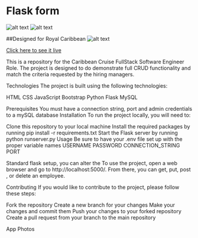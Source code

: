 # Flask form 

![alt text](https://i.imgur.com/Yu27QYo.png)
![alt text](https://i.imgur.com/dxQIqZd.png)


##Designed for Royal Caribbean 
![alt text](https://i.imgur.com/3sIY60W.png)


[Click here to see it live](http://3.235.139.171:5000/)


This is a repository for the Caribbean Cruise FullStack Software Engineer Role. The project is designed to do demonstrate full CRUD functionality and match the criteria requested by the hiring managers.

Technologies
The project is built using the following technologies:

HTML
CSS
JavaScript
Bootstrap
Python
Flask
MySQL

Prerequisites
You must have a connection string, port and admin credentials to a mySQL database
Installation
To run the project locally, you will need to:

Clone this repository to your local machine
Install the required packages by running pip install -r requirements.txt
Start the Flask server by running python runserver.py
Usage
Be sure to have your .env file set up with the proper variable names
USERNAME
PASSWORD 
CONNECTION_STRING
PORT

Standard flask setup, you can alter the 
To use the project, open a web browser and go to http://localhost:5000/. From there, you can get, put, post , or delete an employee.

Contributing
If you would like to contribute to the project, please follow these steps:

Fork the repository
Create a new branch for your changes
Make your changes and commit them
Push your changes to your forked repository
Create a pull request from your branch to the main repository


App Photos

